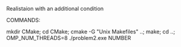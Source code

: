 Realistaion with an additional condition

COMMANDS:

mkdir CMake; cd CMake; cmake -G "Unix Makefiles" ..; make; cd ..; OMP_NUM_THREADS=8 ./problem2.exe NUMBER
